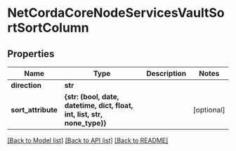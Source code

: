 # NetCordaCoreNodeServicesVaultSortSortColumn

## Properties
Name | Type | Description | Notes
------------ | ------------- | ------------- | -------------
**direction** | **str** |  | 
**sort_attribute** | **{str: (bool, date, datetime, dict, float, int, list, str, none_type)}** |  | [optional] 

[[Back to Model list]](../README.md#documentation-for-models) [[Back to API list]](../README.md#documentation-for-api-endpoints) [[Back to README]](../README.md)


